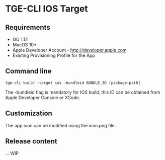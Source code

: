# TGE-CLI IOS Target 
## Requirements
 * GO 1.12
 * MacOS 10+
 * Apple Developer Account - http://developer.apple.com
 * Existing Provisioning Profile for the App

## Command line
```shell
tge-cli build -target ios -bundleid BUNDLE_ID [package-path]
```
The -bundleid flag is mandatory for IOS build, this ID can be obtained from Apple Developer Console or XCode.

## Customization
The app icon can be modified using the icon.png file.

## Release content
... WIP